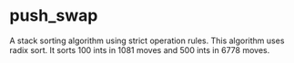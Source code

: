 # push_swap
A stack sorting algorithm using strict operation rules.
This algorithm uses radix sort.
It sorts 100 ints in 1081 moves and 500 ints in 6778 moves.
